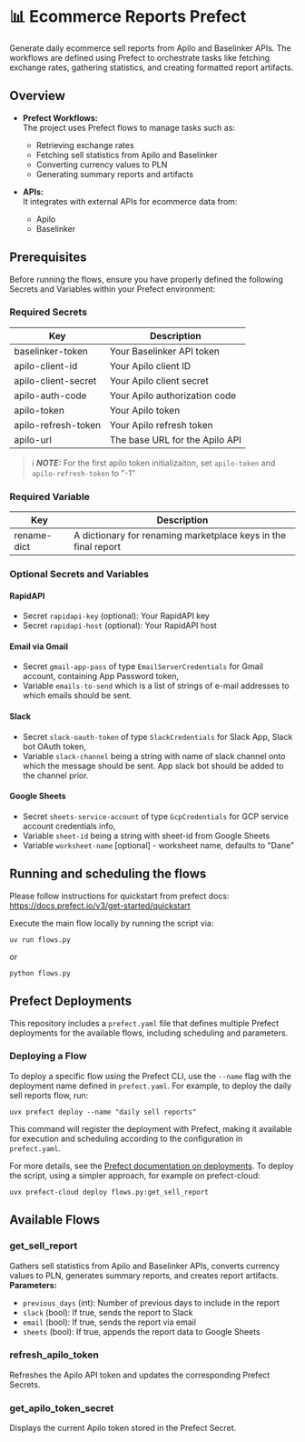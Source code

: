 # 📊 Ecommerce Reports Prefect

Generate daily ecommerce sell reports from Apilo and Baselinker APIs. The workflows are defined using Prefect to orchestrate tasks like fetching exchange rates, gathering statistics, and creating formatted report artifacts.

## Overview

- **Prefect Workflows:**  
  The project uses Prefect flows to manage tasks such as:
  - Retrieving exchange rates
  - Fetching sell statistics from Apilo and Baselinker
  - Converting currency values to PLN
  - Generating summary reports and artifacts

- **APIs:**  
  It integrates with external APIs for ecommerce data from:
  - Apilo
  - Baselinker

## Prerequisites

Before running the flows, ensure you have properly defined the following Secrets and Variables within your Prefect environment:

### Required Secrets

| Key                  | Description                         |
|----------------------|-------------------------------------|
| baselinker-token     | Your Baselinker API token           |
| apilo-client-id      | Your Apilo client ID                |
| apilo-client-secret  | Your Apilo client secret            |
| apilo-auth-code      | Your Apilo authorization code       |
| apilo-token          | Your Apilo token                    |
| apilo-refresh-token  | Your Apilo refresh token            |
| apilo-url            | The base URL for the Apilo API      |

> ℹ️ **_NOTE:_**  For the first apilo token initializaiton, set `apilo-token` and `apilo-refresh-token` to "-1"

### Required Variable

| Key         | Description                                                    |
|-------------|----------------------------------------------------------------|
| rename-dict | A dictionary for renaming marketplace keys in the final report |

### Optional Secrets and Variables

#### RapidAPI

- Secret `rapidapi-key` (optional): Your RapidAPI key  
- Secret `rapidapi-host` (optional): Your RapidAPI host  

#### Email via Gmail

- Secret `gmail-app-pass` of type `EmailServerCredentials` for Gmail account, containing App Password token,
- Variable `emails-to-send` which is a list of strings of e-mail addresses to which emails should be sent.

#### Slack

- Secret `slack-oauth-token` of type `SlackCredentials` for Slack App, Slack bot OAuth token,
- Variable `slack-channel` being a string with name of slack channel onto which the message should be sent. App slack bot should be added to the channel prior.

#### Google Sheets

- Secret `sheets-service-account` of type `GcpCredentials` for GCP service account credentials info,
- Variable `sheet-id` being a string with sheet-id from Google Sheets
- Variable `worksheet-name` [optional] - worksheet name, defaults to "Dane"


## Running and scheduling the flows

Please follow instructions for quickstart from prefect docs: https://docs.prefect.io/v3/get-started/quickstart


Execute the main flow locally by running the script via:
```
uv run flows.py
```
or 
```
python flows.py
```

## Prefect Deployments

This repository includes a `prefect.yaml` file that defines multiple Prefect deployments for the available flows, including scheduling and parameters.

### Deploying a Flow

To deploy a specific flow using the Prefect CLI, use the `--name` flag with the deployment name defined in `prefect.yaml`. For example, to deploy the daily sell reports flow, run:

```
uvx prefect deploy --name "daily sell reports"
```

This command will register the deployment with Prefect, making it available for execution and scheduling according to the configuration in `prefect.yaml`.

For more details, see the [Prefect documentation on deployments](https://docs.prefect.io/latest/concepts/deployments/).
To deploy the script, using a simpler approach, for example on prefect-cloud:

```
uvx prefect-cloud deploy flows.py:get_sell_report
```

## Available Flows

### **get_sell_report**  
Gathers sell statistics from Apilo and Baselinker APIs, converts currency values to PLN, generates summary reports, and creates report artifacts.  
**Parameters:**  
- `previous_days` (int): Number of previous days to include in the report  
- `slack` (bool): If true, sends the report to Slack  
- `email` (bool): If true, sends the report via email
- `sheets` (bool): If true, appends the report data to Google Sheets

### **refresh_apilo_token**  
Refreshes the Apilo API token and updates the corresponding Prefect Secrets.  

### **get_apilo_token_secret**  
Displays the current Apilo token stored in the Prefect Secret.

